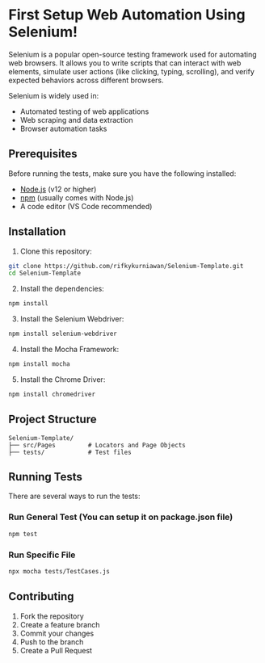 # First Setup Web Automation Using Selenium!

Selenium is a popular open-source testing framework used for automating web browsers. It allows you to write scripts that can interact with web elements, simulate user actions (like clicking, typing, scrolling), and verify expected behaviors across different browsers.

Selenium is widely used in:
- Automated testing of web applications
- Web scraping and data extraction
- Browser automation tasks

## Prerequisites

Before running the tests, make sure you have the following installed:
- [Node.js](https://nodejs.org/) (v12 or higher)
- [npm](https://www.npmjs.com/) (usually comes with Node.js)
- A code editor (VS Code recommended)

## Installation

1. Clone this repository:
```bash
git clone https://github.com/rifkykurniawan/Selenium-Template.git
cd Selenium-Template
```

2. Install the dependencies:
```bash
npm install
```
3. Install the Selenium Webdriver:
```bash
npm install selenium-webdriver

```
4. Install the Mocha Framework:
```bash
npm install mocha

```
5. Install the Chrome Driver:
```bash
npm install chromedriver

```

## Project Structure

```
Selenium-Template/
├── src/Pages         # Locators and Page Objects
├── tests/            # Test files
```
## Running Tests

There are several ways to run the tests:

### Run General Test (You can setup it on package.json file)
```bash
npm test
```

### Run Specific File
```bash
npx mocha tests/TestCases.js
```
## Contributing

1. Fork the repository
2. Create a feature branch
3. Commit your changes
4. Push to the branch
5. Create a Pull Request

